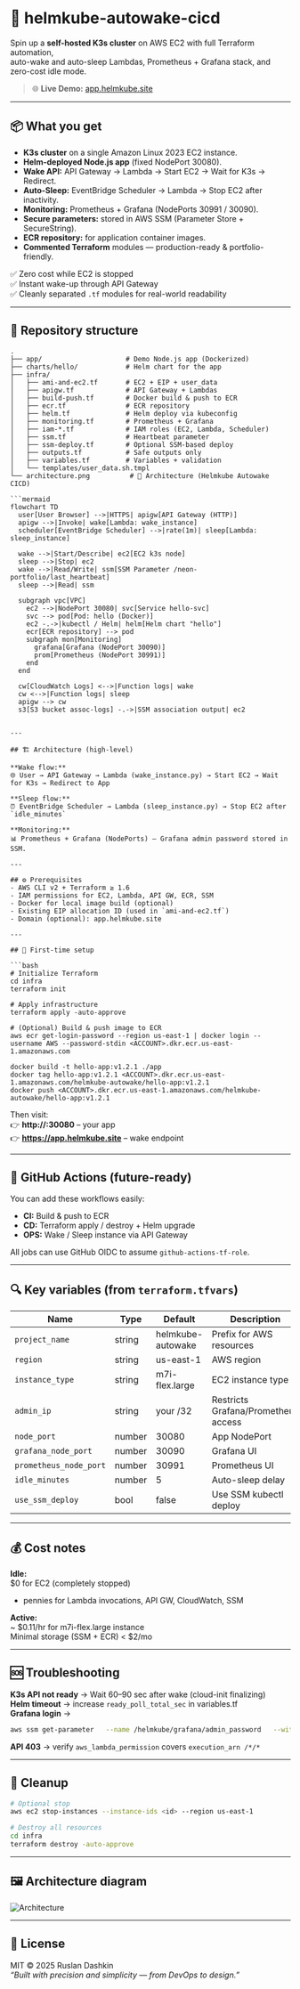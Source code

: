 # 🚀 helmkube-autowake-cicd

Spin up a **self-hosted K3s cluster** on AWS EC2 with full Terraform automation,  
auto-wake and auto-sleep Lambdas, Prometheus + Grafana stack, and zero-cost idle mode.  

> 🌐 **Live Demo:** [app.helmkube.site](https://app.helmkube.site)

---

## 📦 What you get

- **K3s cluster** on a single Amazon Linux 2023 EC2 instance.  
- **Helm-deployed Node.js app** (fixed NodePort 30080).  
- **Wake API:** API Gateway → Lambda → Start EC2 → Wait for K3s → Redirect.  
- **Auto-Sleep:** EventBridge Scheduler → Lambda → Stop EC2 after inactivity.  
- **Monitoring:** Prometheus + Grafana (NodePorts 30991 / 30090).  
- **Secure parameters:** stored in AWS SSM (Parameter Store + SecureString).  
- **ECR repository:** for application container images.  
- **Commented Terraform** modules — production-ready & portfolio-friendly.

✅ Zero cost while EC2 is stopped  
✅ Instant wake-up through API Gateway  
✅ Cleanly separated `.tf` modules for real-world readability  

---

## 🧭 Repository structure
```
.
├── app/                     # Demo Node.js app (Dockerized)
├── charts/hello/            # Helm chart for the app
├── infra/
│   ├── ami-and-ec2.tf       # EC2 + EIP + user_data
│   ├── apigw.tf             # API Gateway + Lambdas
│   ├── build-push.tf        # Docker build & push to ECR
│   ├── ecr.tf               # ECR repository
│   ├── helm.tf              # Helm deploy via kubeconfig
│   ├── monitoring.tf        # Prometheus + Grafana
│   ├── iam-*.tf             # IAM roles (EC2, Lambda, Scheduler)
│   ├── ssm.tf               # Heartbeat parameter
│   ├── ssm-deploy.tf        # Optional SSM-based deploy
│   ├── outputs.tf           # Safe outputs only
│   ├── variables.tf         # Variables + validation
│   └── templates/user_data.sh.tmpl
└── architecture.png          # 🧭 Architecture (Helmkube Autowake CICD)

```mermaid
flowchart TD
  user[User Browser] -->|HTTPS| apigw[API Gateway (HTTP)]
  apigw -->|Invoke| wake[Lambda: wake_instance]
  scheduler[EventBridge Scheduler] -->|rate(1m)| sleep[Lambda: sleep_instance]

  wake -->|Start/Describe| ec2[EC2 k3s node]
  sleep -->|Stop| ec2
  wake -->|Read/Write| ssm[SSM Parameter /neon-portfolio/last_heartbeat]
  sleep -->|Read| ssm

  subgraph vpc[VPC]
    ec2 -->|NodePort 30080| svc[Service hello-svc]
    svc --> pod[Pod: hello (Docker)]
    ec2 -.->|kubectl / Helm| helm[Helm chart "hello"]
    ecr[ECR repository] --> pod
    subgraph mon[Monitoring]
      grafana[Grafana (NodePort 30090)]
      prom[Prometheus (NodePort 30991)]
    end
  end

  cw[CloudWatch Logs] <-->|Function logs| wake
  cw <-->|Function logs| sleep
  apigw --> cw
  s3[S3 bucket assoc-logs] -.->|SSM association output| ec2
```

```

---

## 🏗️ Architecture (high-level)

**Wake flow:**  
🌐 User → API Gateway → Lambda (wake_instance.py) → Start EC2 → Wait for K3s → Redirect to App  

**Sleep flow:**  
⏰ EventBridge Scheduler → Lambda (sleep_instance.py) → Stop EC2 after `idle_minutes`  

**Monitoring:**  
📊 Prometheus + Grafana (NodePorts) — Grafana admin password stored in SSM.  

---

## ⚙️ Prerequisites
- AWS CLI v2 + Terraform ≥ 1.6  
- IAM permissions for EC2, Lambda, API GW, ECR, SSM  
- Docker for local image build (optional)  
- Existing EIP allocation ID (used in `ami-and-ec2.tf`)  
- Domain (optional): app.helmkube.site  

---

## 🔧 First-time setup

```bash
# Initialize Terraform
cd infra
terraform init

# Apply infrastructure
terraform apply -auto-approve

# (Optional) Build & push image to ECR
aws ecr get-login-password --region us-east-1 | docker login --username AWS --password-stdin <ACCOUNT>.dkr.ecr.us-east-1.amazonaws.com

docker build -t hello-app:v1.2.1 ./app
docker tag hello-app:v1.2.1 <ACCOUNT>.dkr.ecr.us-east-1.amazonaws.com/helmkube-autowake/hello-app:v1.2.1
docker push <ACCOUNT>.dkr.ecr.us-east-1.amazonaws.com/helmkube-autowake/hello-app:v1.2.1
```

Then visit:  
👉 **http://<ec2-dns>:30080** – your app  
👉 **https://app.helmkube.site** – wake endpoint  

---

## 🤖 GitHub Actions (future-ready)
You can add these workflows easily:

- **CI:** Build & push to ECR  
- **CD:** Terraform apply / destroy + Helm upgrade  
- **OPS:** Wake / Sleep instance via API Gateway  

All jobs can use GitHub OIDC to assume `github-actions-tf-role`.

---

## 🔍 Key variables (from `terraform.tfvars`)

| Name | Type | Default | Description |
|------|------|----------|-------------|
| `project_name` | string | helmkube-autowake | Prefix for AWS resources |
| `region` | string | us-east-1 | AWS region |
| `instance_type` | string | m7i-flex.large | EC2 instance type |
| `admin_ip` | string | your /32 | Restricts Grafana/Prometheus access |
| `node_port` | number | 30080 | App NodePort |
| `grafana_node_port` | number | 30090 | Grafana UI |
| `prometheus_node_port` | number | 30991 | Prometheus UI |
| `idle_minutes` | number | 5 | Auto-sleep delay |
| `use_ssm_deploy` | bool | false | Use SSM kubectl deploy |

---

## 💰 Cost notes
**Idle:**  
  $0 for EC2 (completely stopped)  
  + pennies for Lambda invocations, API GW, CloudWatch, SSM  

**Active:**  
  ~ $0.11/hr for m7i-flex.large instance  
  Minimal storage (SSM + ECR) < $2/mo  

---

## 🆘 Troubleshooting

**K3s API not ready** → Wait 60–90 sec after wake (cloud-init finalizing)  
**Helm timeout** → increase `ready_poll_total_sec` in variables.tf  
**Grafana login** →  
```bash
aws ssm get-parameter   --name /helmkube/grafana/admin_password   --with-decryption
```
**API 403** → verify `aws_lambda_permission` covers `execution_arn /*/*`

---

## 🧹 Cleanup

```bash
# Optional stop
aws ec2 stop-instances --instance-ids <id> --region us-east-1

# Destroy all resources
cd infra
terraform destroy -auto-approve
```

---

## 🖼️ Architecture diagram

![Architecture](./architecture.png)

---

## 📝 License
MIT © 2025 Ruslan Dashkin  
_“Built with precision and simplicity — from DevOps to design.”_
